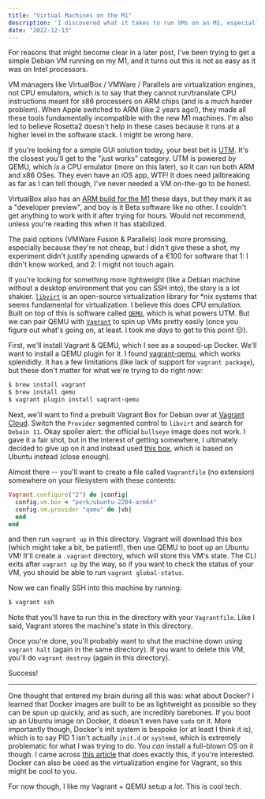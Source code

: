 ```yaml
---
title: "Virtual Machines on the M1"
description: 'I discovered what it takes to run VMs on an M1, especially because they don''t "just work"'
date: "2022-12-13"
---
```


For reasons that might become clear in a later post, I've been trying to get a simple
Debian VM running on my M1, and it turns out this is not as easy as it was on Intel
processors.

VM managers like VirtualBox / VMWare / Parallels are virtualization engines, not CPU
emulators, which is to say that they cannot run/translate CPU instructions meant for
x86 processers on ARM chips (and is a _much_ harder problem). When Apple switched
to ARM (like 2 years ago!), they made all these tools fundamentally incompatible with
the new M1 machines. I'm also led to believe Rosetta2 doesn't help in these cases
because it runs at a higher level in the software stack. I might be wrong here.

If you're looking for a simple GUI solution today, your best bet is [UTM](https://mac.getutm.app/).
It's the closest you'll get to the "just works" category. UTM is powered by QEMU,
which _is_ a CPU emulator (more on this later), so it can run both ARM and x86 OSes.
They even have an iOS app, WTF! It does need jailbreaking as far as I can tell though,
I've never needed a VM on-the-go to be honest.

VirtualBox also has an [ARM build for the M1](https://www.virtualbox.org/wiki/Downloads)
these days, but they mark it as a "developer preview", and boy is it Beta software
like no other. I couldn't get anything to work with it after trying for hours. Would
not recommend, unless you're reading this when it has stabilized.

The paid options (VMWare Fusion & Parallels) look more promising, especially because
they're not cheap, but I didn't give these a shot, my experiment didn't justify spending
upwards of a €100 for software that 1: I didn't know worked, and 2: I might not touch
again.

If you're looking for something more lightweight (like a Debian machine without a
desktop environment that you can SSH into), the story is a lot shakier. [`libvirt`](https://libvirt.org/)
is an open-source virtualization library for \*nix systems that seems fundamental
for virtualization. I believe this does CPU emulation. Built on top of this is software
called [`QEMU`](https://www.qemu.org/), which is what powers UTM. But we can pair
QEMU with [`Vagrant`](https://vagrantup.com) to spin up VMs pretty easily (once you
figure out what's going on, at least. I took me _days_ to get to this point 😔).

First, we'll install Vagrant & QEMU, which I see as a souped-up Docker. We'll want to install
a QEMU plugin for it. I found [vagrant-qemu](https://github.com/ppggff/vagrant-qemu),
which works splendidly. It has a few limitations (like lack of support for `vagrant package`),
but these don't matter for what we're trying to do right now:

```sh
$ brew install vagrant
$ brew install qemu
$ vagrant plugin install vagrant-qemu
```

Next, we'll want to find a prebuilt Vagrant Box for Debian over at [Vagrant Cloud](https://app.vagrantup.com/boxes/search).
Switch the `Provider` segmented control to `libvirt` and search for `Debain 11`.
Okay spoiler alert: the official `bullseye` image does not work. I gave it a fair
shot, but in the interest of getting somewhere, I ultimately decided to give up on
it and instead used [this box](https://app.vagrantup.com/perk/boxes/ubuntu-2204-arm64),
which is based on Ubuntu instead (close enough).

Almost there -- you'll want to create a file called `Vagrantfile` (no extension) somewhere
on your filesystem with these contents:

```ruby
Vagrant.configure("2") do |config|
  config.vm.box = "perk/ubuntu-2204-arm64"
  config.vm.provider "qemu" do |vb|
  end
end
```

and then run `vagrant up` in this directory. Vagrant will download this box (which might
take a bit, be patient!), then use QEMU to boot up an Ubuntu VM! It'll create a `.vagrant`
directory, which will store this VM's state. The CLI exits after `vagrant up` by
the way, so if you want to check the status of your VM, you should be able to run
`vagrant global-status`.

Now we can finally SSH into this machine by running:

```sh
$ vagrant ssh
```

Note that you'll have to run this in the directory with your `Vagrantfile`. Like I
said, Vagrant stores the machine's state in this directory.

Once you're done, you'll probably want to shut the machine down using `vagrant halt`
(again in the same directory). If you want to delete this VM, you'll do `vagrant destroy`
(again in this directory).

Success!

---

One thought that entered my brain during all this was: what about Docker? I learned
that Docker images are built to be as lightweight as possible so they can be spun
up quickly, and as such, are incredibly barebones. If you boot up an Ubuntu image
on Docker, it doesn't even have `sudo` on it. More importantly though, Docker's init
system is bespoke (or at least I think it is), which is to say PID 1 isn't actually
`init.d` or `systemd`, which is extremely problematic for what I was trying to do.
You _can_ install a full-blown OS on it though. I came across [this article](https://betterprogramming.pub/managing-virtual-machines-under-vagrant-on-a-mac-m1-aebc650bc12c)
that does exactly this, if you're interested. Docker can also be used as the virtualization
engine for Vagrant, so this might be cool to you.

For now though, I like my Vagrant + QEMU setup a _lot_. This is cool tech.
